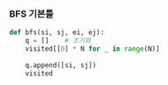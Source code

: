 ### BFS 기본틀

```python
def bfs(si, sj, ei, ej):
    q = []    # 초기화
    visited[[0] * N for _ in range(N)]
    
    q.append([si, sj])
    visited
```

